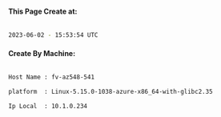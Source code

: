 
   
#### This Page Create at:

```bash

2023-06-02 - 15:53:54 UTC

```

#### Create By Machine:

```bash

Host Name : fv-az548-541

platform  : Linux-5.15.0-1038-azure-x86_64-with-glibc2.35

Ip Local  : 10.1.0.234

```

